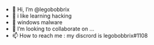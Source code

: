 - 👋 Hi, I’m @legobobbrix
- 👀 i like learning hacking
- 🌱 windows malware
- 💞️ I’m looking to collaborate on ...
- 📫 How to reach me : my discrord is legobobbrix#1108

<!---
legobobbrix/legobobbrix is a ✨ special ✨ repository because its `README.md` (this file) appears on your GitHub profile.
You can click the Preview link to take a look at your changes.
--->
